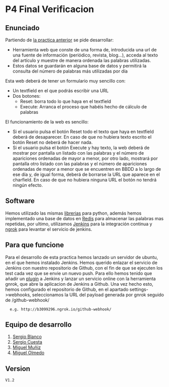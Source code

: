 # P4 Final Verificacion
## Enunciado
Partiendo de [la practica anterior] se pide desarrollar:
-  Herramienta web que conste de una forma de, introducida una url de una fuente de información (periódico, revista, blog…), acceda al texto del artículo y muestre de manera ordenada las palabras utilizadas.
-  Estos datos se guardarán en alguna base de datos y permitirá la consulta del número de palabras más utilizadas por día

Esta web deberá de tener un formulario muy sencillo con:

-   Un textfield en el que podrás escribir una URL
-   Dos botones:
    -   Reset: borra todo lo que haya en el textfield
    -   Execute: Arranca el proceso que habéis hecho de cálculo de palabras
    
El funcionamiento de la web es sencillo:
-   Si el usuario pulsa el botón Reset todo el texto que haya en textfield deberá de desaparecer. En caso de que no hubiera texto escrito el botón Reset no deberá de hacer nada.
-   Si el usuario pulsa el botón Execute y hay texto, la web deberá de mostrar por pantalla un listado con las palabras y el número de apariciones ordenadas de mayor a menor, por otro lado, mostrará por pantalla otro listado con las palabras y el número de apariciones ordenadas de mayor a menor que se encuentren en BBDD a lo largo de ese día y, de igual forma, deberá de borrarse la URL que aparece en el charfield. En caso de que no hubiera ninguna URL el botón no tendrá ningún efecto.

## Software
Hemos utilizado las mismas [librerias] para python, además hemos implementado una base de datos en [Redis] para almacenar las palabras mas repetidas, por ultimo, utilizamos [Jenkins] para la integración continua y [ngrok] para levantar el servicio de jenkins.
    
## Para que funcione
Para el desarrollo de esta practica hemos lanzado un servidor de ubuntu, en el que hemos instalado Jenkins. Hemos querido enlazar el servicio de Jenkins con nuestro repositorio de Github, con el fin de que se ejecuten los test cada vez que se envie un nuevo push. Para ello hemos tenido que añadir un [plugin] a Jenkins y lanzar un servicio online con la herramienta gnrok, que abre la aplicacion de Jenkins a Github.
Una vez hecho esto, hemos configurado el repositorio de Github, en el apartado settings->webhooks, seleccionamos la URL del payload generada por gnrok seguido de /github-webhook/

      e.g. http://b3099296.ngrok.io/github-webhook/

## Equipo de desarrollo
1. [Sergio Blanco]
2. [Sergio Cuesta]
3. [Miguel Muñiz]
4. [Miguel Olmedo]

## Version
    V1.2
[Sergio Blanco]: https://github.com/sergioBMPN
[Sergio Cuesta]:https://github.com/scj300
[Miguel Muñiz]: https://github.com/miguelmuniz46
[Miguel Olmedo]: https://github.com/MiguelOlmedo
[la practica anterior]:https://github.com/sergioBMPN/Practica3_BDD_Verificacion/
[Jenkins]:https://jenkins.io/
[Redis]:https://redis.io/
[librerias]:https://github.com/sergioBMPN/Practica3_BDD_Verificacion/blob/master/README.md#software
[ngrok]: https://ngrok.com/
[plugin]:https://wiki.jenkins.io/display/JENKINS/GitHub+Plugin#GitHubPlugin-GithubPlugin

